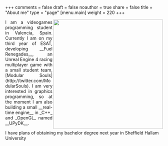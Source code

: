 +++
comments = false
draft = false
noauthor = true
share = false
title = "About me"
type = "page"
[menu.main]
weight = 220
+++

[//]: # (Comment)
<img src="/content/images/2018/apr/victor.jpg" align="right" width="350px"/>

<p align="justify">
I am a videogames programming student in Valencia, Spain. Currently I am on 
my third year of ESAT, developing __Fuel Renegades__, an Unreal Engine 4 racing multiplayer 
game with a small student team, [Modular Souls](http://twitter.com/ModularSouls).
I am very interested in graphics programming, so at the moment I am also building a 
small __real-time engine__ in _C++_ and _OpenGL_ named __UPyDK__.
</p>
I have plans of obtaining my bachelor degree next year in Sheffield Hallam University